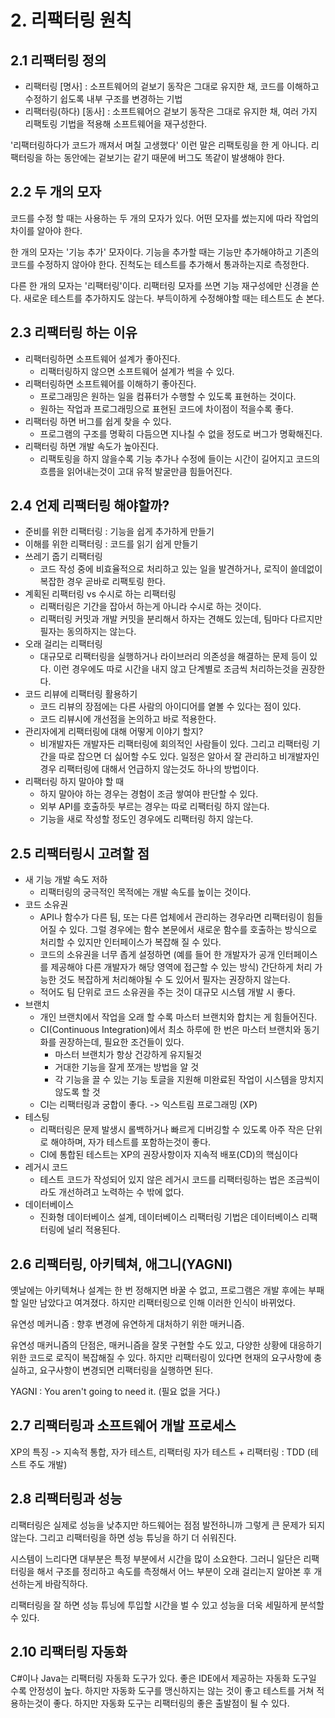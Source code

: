 # 2. 리팩터링 원칙

## 2.1 리팩터링 정의

- 리팩터링 [명사] : 소프트웨어의 겉보기 동작은 그대로 유지한 채, 코드를 이해하고 수정하기 쉽도록 내부 구조를 변경하는 기법
- 리팩터링(하다) [동사] : 소프트웨어으 겉보기 동작은 그대로 유지한 채, 여러 가지 리팩토링 기법을 적용해 소프트웨어을 재구성한다.

'리팩터링하다가 코드가 깨져서 며칠 고생했다' 이런 말은 리팩토링을 한 게 아니다.
리팩터링을 하는 동안에는 겉보기는 같기 때문에 버그도 똑같이 발생해야 한다.

## 2.2 두 개의 모자

코드를 수정 할 때는 사용하는 두 개의 모자가 있다. 어떤 모자를 썼는지에 따라 작업의 차이를 알아야 한다.

한 개의 모자는 '기능 추가' 모자이다. 기능을 추가할 때는 기능만 추가해야하고 기존의 코드를 수정하지 않아야 한다.
진척도는 테스트를 추가해서 통과하는지로 측정한다.

다른 한 개의 모자는 '리팩터링'이다. 리팩터링 모자를 쓰면 기능 재구성에만 신경을 쓴다. 새로운 테스트를 추가하지도 않는다.
부득이하게 수정해야할 때는 테스트도 손 본다.

## 2.3 리팩터링 하는 이유

- 리팩터링하면 소프트웨어 설계가 좋아진다.
  - 리팩터링하지 않으면 소프트웨어 설계가 썩을 수 있다.
- 리팩터링하면 소프트웨어를 이해하기 좋아진다.
  - 프로그래밍은 원하는 일을 컴퓨터가 수행할 수 있도록 표현하는 것이다.
  - 원하는 작업과 프로그래밍으로 표현된 코드에 차이점이 적을수록 좋다.
- 리팩터링 하면 버그를 쉽게 찾을 수 있다.
  - 프로그램의 구조를 명확히 다듬으면 지나칠 수 없을 정도로 버그가 명확해진다.
- 리팩터링 하면 개발 속도가 높아진다.
  - 리팩토링을 하지 않을수록 기능 추가나 수정에 들이는 시간이 길어지고 코드의 흐름을 읽어내는것이 고대 유적 발굴만큼 힘들어진다.

## 2.4 언제 리팩터링 해야할까?

- 준비를 위한 리팩터링 : 기능을 쉽게 추가하게 만들기
- 이해를 위한 리팩터링 : 코드를 읽기 쉽게 만들기
- 쓰레기 줍기 리팩터링
  - 코드 작성 중에 비효율적으로 처리하고 있는 일을 발견하거나, 로직이 쓸데없이 복잡한 경우 곧바로 리팩토링 한다.
- 계획된 리팩터링 vs 수시로 하는 리팩터링
  - 리팩터링은 기간을 잡아서 하는게 아니라 수시로 하는 것이다.
  - 리팩터링 커밋과 개발 커밋을 분리해서 하자는 견해도 있는데, 팀마다 다르지만 필자는 동의하지는 않는다.
- 오래 걸리는 리팩터링
  - 대규모로 리팩터링을 실행하거나 라이브러리 의존성을 해결하는 문제 등이 있다.
    이런 경우에도 따로 시간을 내지 않고 단계별로 조금씩 처리하는것을 권장한다.
- 코드 리뷰에 리팩터링 활용하기
  - 코드 리뷰의 장점에는 다른 사람의 아이디어를 옅볼 수 있다는 점이 있다.
  - 코드 리뷰시에 개선점을 논의하고 바로 적용한다.
- 관리자에게 리팩터링에 대해 어떻게 이야기 할지?
  - 비개발자든 개발자든 리팩터링에 회의적인 사람들이 있다. 그리고 리팩터링 기간을 따로 잡으면 더 싫어할 수도 있다.
    일정은 알아서 잘 관리하고 비개발자인 경우 리팩터링에 대해서 언급하지 않는것도 하나의 방법이다.
- 리팩터링 하지 말아야 할 때
  - 하지 말아야 하는 경우는 경험이 조금 쌓여야 판단할 수 있다.
  - 외부 API를 호출하듯 부르는 경우는 따로 리팩터링 하지 않는다.
  - 기능을 새로 작성할 정도인 경우에도 리팩터링 하지 않는다.

## 2.5 리팩터링시 고려할 점

- 새 기능 개발 속도 저하
  - 리팩터링의 궁극적인 목적에는 개발 속도를 높이는 것이다.
- 코드 소유권
  - API나 함수가 다른 팀, 또는 다른 업체에서 관리하는 경우라면 리팩터링이 힘들어질 수 있다.
    그럴 경우에는 함수 본문에서 새로운 함수를 호출하는 방식으로 처리할 수 있지만 인터페이스가 복잡해 질 수 있다.
  - 코드의 소유권을 너무 좁게 설정하면 (예를 들어 한 개발자가 공개 인터페이스를 제공해야 다른 개발자가 해당 영역에 접근할 수 있는 방식) 간단하게 처리 가능한 것도 복잡하게 처리해야될 수 도 있어서 필자는 권장하지 않는다.
  - 적어도 팀 단위로 코드 소유권을 주는 것이 대규모 시스템 개발 시 좋다.
- 브랜치
  - 개인 브랜치에서 작업을 오래 할 수록 마스터 브랜치와 합치는 게 힘들어진다.
  - CI(Continuous Integration)에서 최소 하루에 한 번은 마스터 브랜치와 동기화를 권장하는데, 필요한 조건들이 있다.
    - 마스터 브랜치가 항상 건강하게 유지될것
    - 거대한 기능을 잘게 쪼개는 방법을 알 것
    - 각 기능을 끌 수 있는 기능 토글을 지원해 미완료된 작업이 시스템을 망치지 않도록 할 것
  - CI는 리팩터링과 궁합이 좋다. -> 익스트림 프로그래밍 (XP)
- 테스팅
  - 리팩터링은 문제 발생시 롤백하거나 빠르게 디버깅할 수 있도록 아주 작은 단위로 해야하며, 자가 테스트를 포함하는것이 좋다.
  - CI에 통합된 테스트는 XP의 권장사항이자 지속적 배포(CD)의 핵심이다
- 레거시 코드
  - 테스트 코드가 작성되어 있지 않은 레거시 코드를 리팩터링하는 법은 조금씩이라도 개선하려고 노력하는 수 밖에 없다.
- 데이터베이스
  - 진화형 데이터베이스 설계, 데이터베이스 리팩터링 기법은 데이터베이스 리팩터링에 널리 적용된다.

## 2.6 리팩터링, 아키텍쳐, 애그니(YAGNI)

옛날에는 아키텍쳐나 설계는 한 번 정해지면 바꿀 수 없고, 프로그램은 개발 후에는 부패할 일만 남았다고 여겨졌다.
하지만 리팩터링으로 인해 이러한 인식이 바뀌었다.

유연성 메커니즘 : 향후 변경에 유연하게 대처하기 위한 매커니즘.

유연성 매커니즘의 단점은, 매커니즘을 잘못 구현할 수도 있고, 다양한 상황에 대응하기 위한 코드로 로직이 복잡해질 수 있다.
하지만 리팩터링이 있다면 현재의 요구사항에 충실하고, 요구사항이 변경되면 리팩터링을 실행하면 된다.

YAGNI : You aren't going to need it. (필요 없을 거다.)

## 2.7 리팩터링과 소프트웨어 개발 프로세스

XP의 특징 -> 지속적 통합, 자가 테스트, 리팩터링
자가 테스트 + 리팩터링 : TDD (테스트 주도 개발)

## 2.8 리팩터링과 성능

리팩터링은 실제로 성능을 낮추지만 하드웨어는 점점 발전하니까 그렇게 큰 문제가 되지 않는다.
그리고 리팩터링을 하면 성능 튜닝을 하기 더 쉬워진다.

시스템이 느리다면 대부분은 특정 부분에서 시간을 많이 소요한다.
그러니 일단은 리팩터링을 해서 구조를 정리하고 속도를 측정해서 어느 부분이 오래 걸리는지 알아본 후 개선하는게 바람직하다.

리팩터링을 잘 하면 성능 튜닝에 투입할 시간을 벌 수 있고 성능을 더욱 세밀하게 분석할 수 있다.

## 2.10 리팩터링 자동화

C#이나 Java는 리팩터링 자동화 도구가 있다.
좋은 IDE에서 제공하는 자동화 도구일 수록 안정성이 높다.
하지만 자동화 도구를 맹신하지는 않는 것이 좋고 테스트를 거쳐 적용하는것이 좋다.
하지만 자동화 도구는 리팩터링의 좋은 출발점이 될 수 있다.
